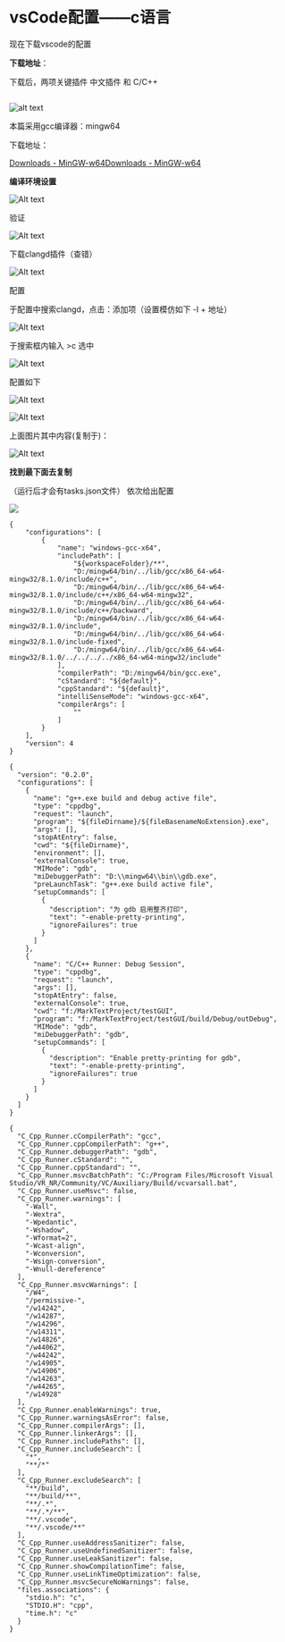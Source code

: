 # vsCode配置——c语言

现在下载vscode的配置

**下载地址**：

下载后，两项关键插件 中文插件 和 C/C++

<img title="" src="file:///F:/MarktextPhoto/1d56f55dfa2b6bda3dfdfc9b7ba0d8fa4a707ff1.png" alt="">

![alt text](F:\MarktextPhoto\6086af215cab400eb2a97c356e7fff02a0c1b65c.png)

本篇采用gcc编译器：mingw64

下载地址：

[Downloads - MinGW-w64](https://www.mingw-w64.org/downloads/)[Downloads - MinGW-w64](https://www.mingw-w64.org/downloads/)

**编译环境设置**

![Alt text](F:\MarktextPhoto\f8b0a2f0e12dbf30f54c65177ac18c7e5ee82180.png)

验证

![Alt text](F:\MarktextPhoto\9fc635831a657cfe8c9fd7b4d33655127899b81c.png)

下载clangd插件（查错）

![Alt text](F:\MarktextPhoto\23fde8c3299bb7ebe4cfe55d41700773201e489d.png)

配置

于配置中搜索clangd，点击：添加项（设置模仿如下 -I + 地址）

![Alt text](F:\MarktextPhoto\a83c465a38f210dd1532b7ec8e43f2baa6fea3a2.png)

于搜索框内输入 >c 选中

![Alt text](F:\MarktextPhoto\7c9d6fa4e980224a105222239cb48156d0cc3637.png)

配置如下

![Alt text](F:\MarktextPhoto\deb3bf12cf5cb57de504c3bbc93f0ad0cce07a8e.png)

![Alt text](F:\MarktextPhoto\83448051d25abadcfbfc2ee2914d485074c6e971.png)

上面图片其中内容(复制于)：

![Alt text](F:\MarktextPhoto\2e4110b8ae74b6645b87170694e0d1007a422a10.png)

**找到最下面去复制**

（运行后才会有tasks.json文件） 依次给出配置

![](F:\MarktextPhoto\2024-08-19-17-55-18-image.png)

```
{
    "configurations": [
        {
            "name": "windows-gcc-x64",
            "includePath": [
                "${workspaceFolder}/**",
                "D:/mingw64/bin/../lib/gcc/x86_64-w64-mingw32/8.1.0/include/c++",
                "D:/mingw64/bin/../lib/gcc/x86_64-w64-mingw32/8.1.0/include/c++/x86_64-w64-mingw32",
                "D:/mingw64/bin/../lib/gcc/x86_64-w64-mingw32/8.1.0/include/c++/backward",
                "D:/mingw64/bin/../lib/gcc/x86_64-w64-mingw32/8.1.0/include",
                "D:/mingw64/bin/../lib/gcc/x86_64-w64-mingw32/8.1.0/include-fixed",
                "D:/mingw64/bin/../lib/gcc/x86_64-w64-mingw32/8.1.0/../../../../x86_64-w64-mingw32/include"
            ],
            "compilerPath": "D:/mingw64/bin/gcc.exe",
            "cStandard": "${default}",
            "cppStandard": "${default}",
            "intelliSenseMode": "windows-gcc-x64",
            "compilerArgs": [
                ""
            ]
        }
    ],
    "version": 4
}
```

```
{
  "version": "0.2.0",
  "configurations": [
    {
      "name": "g++.exe build and debug active file",
      "type": "cppdbg",
      "request": "launch",
      "program": "${fileDirname}/${fileBasenameNoExtension}.exe",
      "args": [],
      "stopAtEntry": false,
      "cwd": "${fileDirname}",
      "environment": [],
      "externalConsole": true,
      "MIMode": "gdb",
      "miDebuggerPath": "D:\\mingw64\\bin\\gdb.exe",
      "preLaunchTask": "g++.exe build active file",
      "setupCommands": [
        {
          "description": "为 gdb 启用整齐打印",
          "text": "-enable-pretty-printing",
          "ignoreFailures": true
        }
      ]
    },
    {
      "name": "C/C++ Runner: Debug Session",
      "type": "cppdbg",
      "request": "launch",
      "args": [],
      "stopAtEntry": false,
      "externalConsole": true,
      "cwd": "f:/MarkTextProject/testGUI",
      "program": "f:/MarkTextProject/testGUI/build/Debug/outDebug",
      "MIMode": "gdb",
      "miDebuggerPath": "gdb",
      "setupCommands": [
        {
          "description": "Enable pretty-printing for gdb",
          "text": "-enable-pretty-printing",
          "ignoreFailures": true
        }
      ]
    }
  ]
}
```

```
{
  "C_Cpp_Runner.cCompilerPath": "gcc",
  "C_Cpp_Runner.cppCompilerPath": "g++",
  "C_Cpp_Runner.debuggerPath": "gdb",
  "C_Cpp_Runner.cStandard": "",
  "C_Cpp_Runner.cppStandard": "",
  "C_Cpp_Runner.msvcBatchPath": "C:/Program Files/Microsoft Visual Studio/VR_NR/Community/VC/Auxiliary/Build/vcvarsall.bat",
  "C_Cpp_Runner.useMsvc": false,
  "C_Cpp_Runner.warnings": [
    "-Wall",
    "-Wextra",
    "-Wpedantic",
    "-Wshadow",
    "-Wformat=2",
    "-Wcast-align",
    "-Wconversion",
    "-Wsign-conversion",
    "-Wnull-dereference"
  ],
  "C_Cpp_Runner.msvcWarnings": [
    "/W4",
    "/permissive-",
    "/w14242",
    "/w14287",
    "/w14296",
    "/w14311",
    "/w14826",
    "/w44062",
    "/w44242",
    "/w14905",
    "/w14906",
    "/w14263",
    "/w44265",
    "/w14928"
  ],
  "C_Cpp_Runner.enableWarnings": true,
  "C_Cpp_Runner.warningsAsError": false,
  "C_Cpp_Runner.compilerArgs": [],
  "C_Cpp_Runner.linkerArgs": [],
  "C_Cpp_Runner.includePaths": [],
  "C_Cpp_Runner.includeSearch": [
    "*",
    "**/*"
  ],
  "C_Cpp_Runner.excludeSearch": [
    "**/build",
    "**/build/**",
    "**/.*",
    "**/.*/**",
    "**/.vscode",
    "**/.vscode/**"
  ],
  "C_Cpp_Runner.useAddressSanitizer": false,
  "C_Cpp_Runner.useUndefinedSanitizer": false,
  "C_Cpp_Runner.useLeakSanitizer": false,
  "C_Cpp_Runner.showCompilationTime": false,
  "C_Cpp_Runner.useLinkTimeOptimization": false,
  "C_Cpp_Runner.msvcSecureNoWarnings": false,
  "files.associations": {
    "stdio.h": "c",
    "STDIO.H": "cpp",
    "time.h": "c"
  }
}
```

```

```
